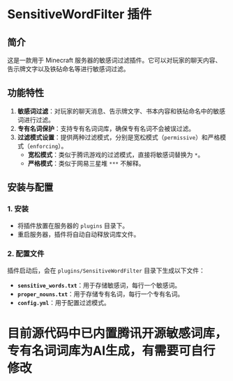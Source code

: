 # SensitiveWordFilter 插件

## 简介
这是一款用于 Minecraft 服务器的敏感词过滤插件。它可以对玩家的聊天内容、告示牌文字以及铁砧命名等进行敏感词过滤。

## 功能特性
1. **敏感词过滤**：对玩家的聊天消息、告示牌文字、书本内容和铁砧命名中的敏感词进行过滤。
2. **专有名词保护**：支持专有名词词库，确保专有名词不会被误过滤。
3. **过滤模式设置**：提供两种过滤模式，分别是宽松模式（`permissive`）和严格模式（`enforcing`）。
    - **宽松模式**：类似于腾讯游戏的过滤模式，直接将敏感词替换为 `*`。
    - **严格模式**：类似于网易三星堆 `***` 不解释。

## 安装与配置

### 1. 安装
- 将插件放置在服务器的 `plugins` 目录下。
- 重启服务器，插件将自动自动释放词库文件。

### 2. 配置文件
插件启动后，会在 `plugins/SensitiveWordFilter` 目录下生成以下文件：
- **`sensitive_words.txt`**：用于存储敏感词，每行一个敏感词。
- **`proper_nouns.txt`**：用于存储专有名词，每行一个专有名词。
- **`config.yml`**：用于配置过滤模式。

# 目前源代码中已内置腾讯开源敏感词库，专有名词词库为AI生成，有需要可自行修改

